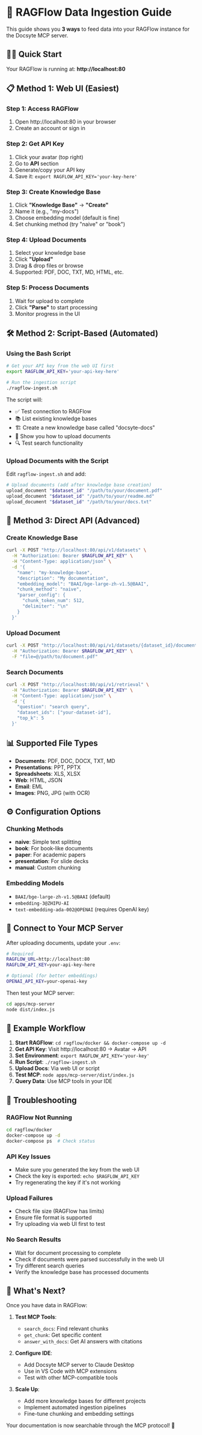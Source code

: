 # 🔄 RAGFlow Data Ingestion Guide

This guide shows you **3 ways** to feed data into your RAGFlow instance for the Docsyte MCP server.

## 🏃‍♂️ Quick Start

Your RAGFlow is running at: **http://localhost:80**

## 📋 **Method 1: Web UI (Easiest)**

### Step 1: Access RAGFlow
1. Open http://localhost:80 in your browser
2. Create an account or sign in

### Step 2: Get API Key
1. Click your avatar (top right)
2. Go to **API** section  
3. Generate/copy your API key
4. Save it: `export RAGFLOW_API_KEY='your-key-here'`

### Step 3: Create Knowledge Base
1. Click **"Knowledge Base"** → **"Create"**
2. Name it (e.g., "my-docs")
3. Choose embedding model (default is fine)
4. Set chunking method (try "naive" or "book")

### Step 4: Upload Documents
1. Select your knowledge base
2. Click **"Upload"**
3. Drag & drop files or browse
4. Supported: PDF, DOC, TXT, MD, HTML, etc.

### Step 5: Process Documents
1. Wait for upload to complete
2. Click **"Parse"** to start processing
3. Monitor progress in the UI

## 🛠️ **Method 2: Script-Based (Automated)**

### Using the Bash Script

```bash
# Get your API key from the web UI first
export RAGFLOW_API_KEY='your-api-key-here'

# Run the ingestion script
./ragflow-ingest.sh
```

The script will:
- ✅ Test connection to RAGFlow
- 📚 List existing knowledge bases  
- 🏗️ Create a new knowledge base called "docsyte-docs"
- 📄 Show you how to upload documents
- 🔍 Test search functionality

### Upload Documents with the Script

Edit `ragflow-ingest.sh` and add:

```bash
# Upload documents (add after knowledge base creation)
upload_document "$dataset_id" "/path/to/your/document.pdf"
upload_document "$dataset_id" "/path/to/your/readme.md"
upload_document "$dataset_id" "/path/to/your/docs.txt"
```

## 🔧 **Method 3: Direct API (Advanced)**

### Create Knowledge Base

```bash
curl -X POST "http://localhost:80/api/v1/datasets" \
  -H "Authorization: Bearer $RAGFLOW_API_KEY" \
  -H "Content-Type: application/json" \
  -d '{
    "name": "my-knowledge-base",
    "description": "My documentation",
    "embedding_model": "BAAI/bge-large-zh-v1.5@BAAI",
    "chunk_method": "naive",
    "parser_config": {
      "chunk_token_num": 512,
      "delimiter": "\n"
    }
  }'
```

### Upload Document

```bash
curl -X POST "http://localhost:80/api/v1/datasets/{dataset_id}/documents" \
  -H "Authorization: Bearer $RAGFLOW_API_KEY" \
  -F "file=@/path/to/document.pdf"
```

### Search Documents

```bash
curl -X POST "http://localhost:80/api/v1/retrieval" \
  -H "Authorization: Bearer $RAGFLOW_API_KEY" \
  -H "Content-Type: application/json" \
  -d '{
    "question": "search query",
    "dataset_ids": ["your-dataset-id"],
    "top_k": 5
  }'
```

## 📊 **Supported File Types**

- **Documents**: PDF, DOC, DOCX, TXT, MD
- **Presentations**: PPT, PPTX  
- **Spreadsheets**: XLS, XLSX
- **Web**: HTML, JSON
- **Email**: EML
- **Images**: PNG, JPG (with OCR)

## ⚙️ **Configuration Options**

### Chunking Methods
- **naive**: Simple text splitting
- **book**: For book-like documents
- **paper**: For academic papers
- **presentation**: For slide decks
- **manual**: Custom chunking

### Embedding Models
- `BAAI/bge-large-zh-v1.5@BAAI` (default)
- `embedding-3@ZHIPU-AI`
- `text-embedding-ada-002@OPENAI` (requires OpenAI key)

## 🔗 **Connect to Your MCP Server**

After uploading documents, update your `.env`:

```bash
# Required
RAGFLOW_URL=http://localhost:80
RAGFLOW_API_KEY=your-api-key-here

# Optional (for better embeddings)
OPENAI_API_KEY=your-openai-key
```

Then test your MCP server:

```bash
cd apps/mcp-server
node dist/index.js
```

## 🎯 **Example Workflow**

1. **Start RAGFlow**: `cd ragflow/docker && docker-compose up -d`
2. **Get API Key**: Visit http://localhost:80 → Avatar → API
3. **Set Environment**: `export RAGFLOW_API_KEY='your-key'`
4. **Run Script**: `./ragflow-ingest.sh`
5. **Upload Docs**: Via web UI or script
6. **Test MCP**: `node apps/mcp-server/dist/index.js`
7. **Query Data**: Use MCP tools in your IDE

## 🚨 **Troubleshooting**

### RAGFlow Not Running
```bash
cd ragflow/docker
docker-compose up -d
docker-compose ps  # Check status
```

### API Key Issues
- Make sure you generated the key from the web UI
- Check the key is exported: `echo $RAGFLOW_API_KEY`
- Try regenerating the key if it's not working

### Upload Failures
- Check file size (RAGFlow has limits)
- Ensure file format is supported
- Try uploading via web UI first to test

### No Search Results
- Wait for document processing to complete
- Check if documents were parsed successfully in the web UI
- Try different search queries
- Verify the knowledge base has processed documents

## 🎉 **What's Next?**

Once you have data in RAGFlow:

1. **Test MCP Tools**:
   - `search_docs`: Find relevant chunks
   - `get_chunk`: Get specific content  
   - `answer_with_docs`: Get AI answers with citations

2. **Configure IDE**:
   - Add Docsyte MCP server to Claude Desktop
   - Use in VS Code with MCP extensions
   - Test with other MCP-compatible tools

3. **Scale Up**:
   - Add more knowledge bases for different projects
   - Implement automated ingestion pipelines
   - Fine-tune chunking and embedding settings

Your documentation is now searchable through the MCP protocol! 🚀